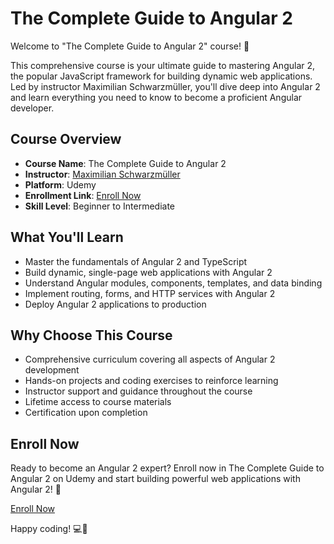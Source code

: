 # The Complete Guide to Angular 2

Welcome to "The Complete Guide to Angular 2" course! 🚀

This comprehensive course is your ultimate guide to mastering Angular 2, the popular JavaScript framework for building dynamic web applications. Led by instructor Maximilian Schwarzmüller, you'll dive deep into Angular 2 and learn everything you need to know to become a proficient Angular developer.

## Course Overview

- **Course Name**: The Complete Guide to Angular 2
- **Instructor**: [Maximilian Schwarzmüller](https://www.udemy.com/user/maximilian-schwarzmuller/)
- **Platform**: Udemy
- **Enrollment Link**: [Enroll Now](https://www.udemy.com/course/the-complete-guide-to-angular-2/?couponCode=ST2MT43024)
- **Skill Level**: Beginner to Intermediate

## What You'll Learn

- Master the fundamentals of Angular 2 and TypeScript
- Build dynamic, single-page web applications with Angular 2
- Understand Angular modules, components, templates, and data binding
- Implement routing, forms, and HTTP services with Angular 2
- Deploy Angular 2 applications to production

## Why Choose This Course

- Comprehensive curriculum covering all aspects of Angular 2 development
- Hands-on projects and coding exercises to reinforce learning
- Instructor support and guidance throughout the course
- Lifetime access to course materials
- Certification upon completion

## Enroll Now

Ready to become an Angular 2 expert? Enroll now in The Complete Guide to Angular 2 on Udemy and start building powerful web applications with Angular 2! 🌟

[Enroll Now](https://www.udemy.com/course/the-complete-guide-to-angular-2/?couponCode=ST2MT43024)

Happy coding! 💻🎉

